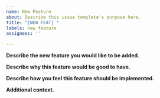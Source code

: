 ```yaml
---
name: New Feature
about: Describe this issue template's purpose here.
title: "[NEW FEAT] "
labels: new feature
assignees: ''

---
```


**Describe the new feature you would like to be added.**


**Describe why this feature would be good to have.**


**Describe how you feel this feature should be implemented.**


**Additional context.**
